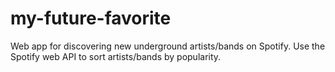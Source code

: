 # my-future-favorite
Web app for discovering new underground artists/bands on Spotify. Use the Spotify web API to sort artists/bands by popularity.
